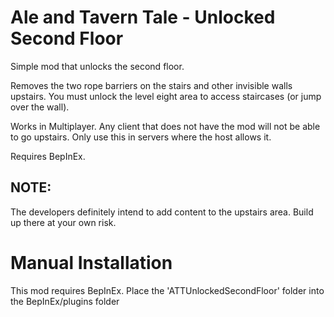 # Ale and Tavern Tale - Unlocked Second Floor

Simple mod that unlocks the second floor.

Removes the two rope barriers on the stairs and other invisible walls upstairs. You must unlock the level eight area to access staircases (or jump over the wall).

Works in Multiplayer. Any client that does not have the mod will not be able to go upstairs. Only use this in servers where the host allows it.

Requires BepInEx.

## NOTE:
The developers definitely intend to add content to the upstairs area. Build up there at your own risk.

# Manual Installation
This mod requires BepInEx.
Place the 'ATTUnlockedSecondFloor' folder into the BepInEx/plugins folder
